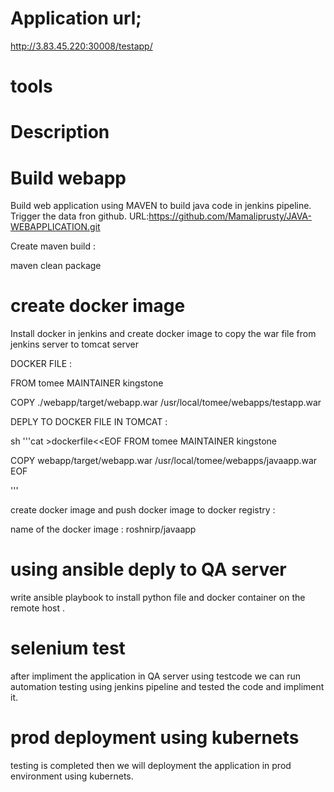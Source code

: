 # Application url;
http://3.83.45.220:30008/testapp/

# tools



# Description

# Build webapp

Build web application using MAVEN to build java code in jenkins pipeline.
Trigger the data fron github.
URL:https://github.com/Mamaliprusty/JAVA-WEBAPPLICATION.git


 Create maven build :

  maven clean package

# create docker image

Install docker in jenkins and create docker image to copy the war file from jenkins server to tomcat server

DOCKER FILE :

FROM tomee
MAINTAINER kingstone

COPY ./webapp/target/webapp.war /usr/local/tomee/webapps/testapp.war

DEPLY TO DOCKER FILE IN TOMCAT :

sh '''cat >dockerfile<<EOF
FROM tomee
MAINTAINER kingstone

COPY webapp/target/webapp.war /usr/local/tomee/webapps/javaapp.war
EOF

'''

create docker image and push docker image to docker registry :

name of the docker image : roshnirp/javaapp


# using ansible deply to QA server

write ansible playbook to install python file and docker container on the remote host .

#  selenium test

after impliment the application in QA server using testcode we can run automation testing using jenkins pipeline and tested the code and impliment it.

# prod deployment using kubernets

testing is completed then we will deployment the application in prod environment using kubernets.


      






